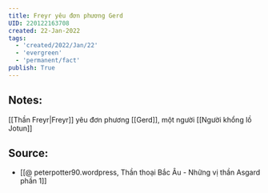 ```yaml
---
title: Freyr yêu đơn phương Gerd
UID: 220122163708
created: 22-Jan-2022
tags:
  - 'created/2022/Jan/22'
  - 'evergreen'
  - 'permanent/fact'
publish: True
---
```

## Notes:
[[Thần Freyr|Freyr]] yêu đơn phương [[Gerd]], một người [[Người khổng lồ Jotun]]

## Source:
- [[@ peterpotter90.wordpress, Thần thoại Bắc Âu - Những vị thần Asgard phần 1]]


